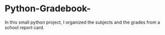 # Python-Gradebook-

In this small python project, I organized the subjects and the grades from a school report card. 
